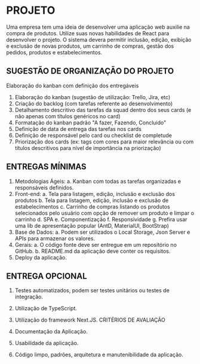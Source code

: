 # PROJETO
Uma  empresa  tem  uma  ideia  de  desenvolver  uma  aplicação  web  auxilie  na 
compra de produtos. Utilize suas novas habilidades de React para desenvolver o projeto. 
O sistema devera permitir inclusão, edição, exibição e exclusão de novas produtos, 
um carrinho de compras, gestão dos pedidos, produtos e estabelecimentos. 
 
## SUGESTÃO DE ORGANIZAÇÃO DO PROJETO 
Elaboração do kanban com definição dos entregáveis 
 
1. Elaboração do kanban (sugestão de utilização: Trello, Jira, etc)  
2. Criação do backlog (com tarefas referente ao desenvolvimento)  
3. Detalhamento descritivo das tarefas da squad dentro dos seus cards (e não 
apenas com títulos genéricos no card) 
4. Formatação do kanban padrão "A fazer, Fazendo, Concluido" 
5. Definição de data de entrega das tarefas nos cards 
6. Definição de responsável pelo card ou checklist de completude 
7. Priorização  dos  cards  (ex:  tags  com  cores  para  maior  relevância  ou  com 
títulos descritivos para nível de importância na priorização) 
 
## ENTREGAS MÍNIMAS 
 
1. Metodologias Ágeis: 
a. Kanban com todas as tarefas organizadas e responsáveis definidos. 
2. Front-end: 
a. Tela para listagem, edição, inclusão e exclusão dos produtos 
b. Tela para listagem, edição, inclusão e exclusão de estabelecimentos 
c. Carrinho de compras listando os produtos selecionados pelo usuário com 
opção de remover um produto e limpar o carrinho 
d. SPA 
e. Componentização 
f. Responsividade 
g. Prefira usar uma lib de apresentação popular (AntD, MaterialUI, BootStrap) 
3. Base de Dados: 
a. Podem ser utilizados o Local Storage, Json Server e APIs para armazenar 
os valores. 
4. Gerais: 
a. O código fonte deve ser entregue em um repositório no GitHub. 
b. README.md da aplicação deve conter os requisitos. 
5. Deploy da aplicação. 
 
 
## ENTREGA OPCIONAL 
1. Testes automatizados, podem ser testes unitários ou testes de integração. 
2. Utilização de TypeScript. 
3. Utilização do framework Next.JS. 
CRITÉRIOS DE AVALIAÇÃO 
 
1. Documentação da Aplicação. 
2. Usabilidade da aplicação. 
3. Código limpo, padrões, arquitetura e manutenibilidade da aplicação. 
